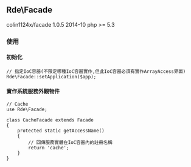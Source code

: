 ## Rde\Facade
colin1124x/facade 1.0.5 2014-10
php >= 5.3

### 使用
#### 初始化

    // 指定IoC容器(不限定哪種IoC容器實作,但此IoC容器必須有實作ArrayAccess界面)
    Rde\Facade::setApplication($app);

#### 實作系統服務外觀物件

    // Cache
    use Rde\Facade;

    class CacheFacade extends Facade
    {
        protected static getAccessName()
        {
            // 回傳服務實體在IoC容器內的註冊名稱
            return 'cache';
        }
    }
